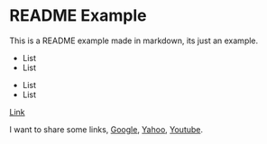 # README Example

This is a README example made in markdown, its just an example.

* List
* List

- List
- List

[Link](http://www.google.com)

I want to share some links, [Google][1], [Yahoo][2], [Youtube][3].

[1]: http://www.google.com "Google"
[2]: http://www.yahoo.com "Yahoo"
[3]: http://www.youtube.com "Youtube"